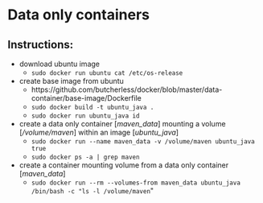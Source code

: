 <h1>Data only containers</h1>

<h2>Instructions:</h2>

<ul>
  <li> download ubuntu image
    <ul>
      <li><code>sudo docker run ubuntu cat /etc/os-release</code>
    </ul>
  <li> create base image from ubuntu
    <ul>
      <li>https://github.com/butcherless/docker/blob/master/data-container/base-image/Dockerfile</li>
      <li><code>sudo docker build -t ubuntu_java .</code>
      <li><code>sudo docker run ubuntu_java id</code>
    </ul>
  <li>create a data only container [<i>maven_data</i>] mounting a volume [<i>/volume/maven</i>] within an image [<i>ubuntu_java</i>]
    <ul>
      <li><code>sudo docker run --name maven_data -v /volume/maven ubuntu_java true</code>
      <li><code>sudo docker ps -a | grep maven</code>
    </ul>
  <li>create a container mounting volume from a data only container [<i>maven_data</i>]
    <ul>
      <li><code>sudo docker run --rm --volumes-from maven_data ubuntu_java /bin/bash -c "ls -l /volume/maven</code>"
    </ul>
</ul>
